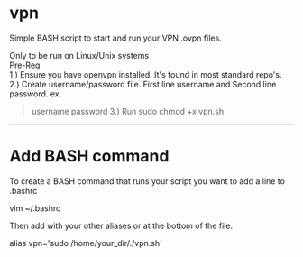 # vpn
Simple BASH script to start and run your VPN .ovpn files. 

Only to be run on Linux/Unix systems\
Pre-Req\
1.) Ensure you have openvpn installed. It's found in most standard repo's.
2.) Create username/password file. First line username and Second line password.
ex.
>username
>password
3.) Run sudo chmod +x vpn.sh
_____________

# Add BASH command 
To create a BASH command that runs your script you want to add a line to .bashrc

vim ~/.bashrc

Then add with your other aliases or at the bottom of the file.

alias vpn='sudo /home/your_dir/./vpn.sh'
